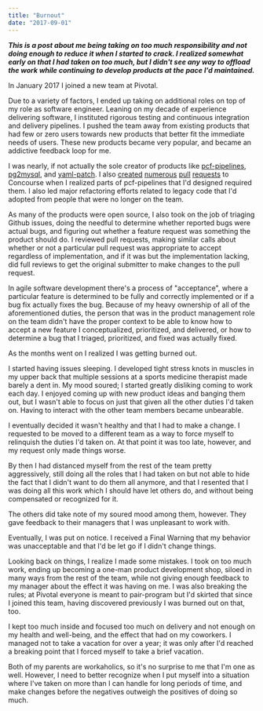 ```yaml
---
title: "Burnout"
date: "2017-09-01"
---
```

***This is a post about me being taking on too much responsibility and not doing enough to reduce it when I started to crack. I realized somewhat early on that I had taken on too much, but I didn't see any way to offload the work while continuing to develop products at the pace I'd maintained.***

In January 2017 I joined a new team at Pivotal.

Due to a variety of factors, I ended up taking on additional roles on top of my role as software engineer. Leaning on my decade of experience delivering software, I instituted rigorous testing and continuous integration and delivery pipelines. I pushed the team away from existing products that had few or zero users towards new products that better fit the immediate needs of users. These new products became very popular, and became an addictive feedback loop for me.

I was nearly, if not actually the sole creator of products like [pcf-pipelines](https://github.com/pivotal-cf/pcf-pipelines), [pg2mysql](https://github.com/pivotal-cf/pg2mysql), and [yaml-patch](https://github.com/krishicks/yaml-patch). I also [created](https://github.com/concourse/s3-resource/pull/75) [numerous](https://github.com/concourse/s3-resource/pull/78) [pull](https://github.com/concourse/fly/pull/171) [requests](https://github.com/concourse/atc/pull/190) to Concourse when I realized parts of pcf-pipelines that I'd designed required them. I also led major refactoring efforts related to legacy code that I'd adopted from people that were no longer on the team.

As many of the products were open source, I also took on the job of triaging Github issues, doing the needful to determine whether reported bugs were actual bugs, and figuring out whether a feature request was something the product should do. I reviewed pull requests, making similar calls about whether or not a particular pull request was appropriate to accept regardless of implementation, and if it was but the implementation lacking, did full reviews to get the original submitter to make changes to the pull request.

In agile software development there's a process of "acceptance", where a particular feature is determined to be fully and correctly implemented or if a bug fix actually fixes the bug. Because of my heavy ownership of all of the aforementioned duties, the person that was in the product management role on the team didn't have the proper context to be able to know how to accept a new feature I conceptualized, prioritized, and delivered, or how to determine a bug that I triaged, prioritized, and fixed was actually fixed.

As the months went on I realized I was getting burned out.

I started having issues sleeping. I developed tight stress knots in muscles in my upper back that multiple sessions at a sports medicine therapist made barely a dent in. My mood soured; I started greatly disliking coming to work each day. I enjoyed coming up with new product ideas and banging them out, but I wasn't able to focus on just that given all the other duties I'd taken on. Having to interact with the other team members became unbearable.

I eventually decided it wasn't healthy and that I had to make a change. I requested to be moved to a different team as a way to force myself to relinquish the duties I'd taken on. At that point it was too late, however, and my request only made things worse.

By then I had distanced myself from the rest of the team pretty aggressively, still doing all the roles that I had taken on but not able to hide the fact that I didn't want to do them all anymore, and that I resented that I was doing all this work which I should have let others do, and without being compensated or recognized for it.

The others did take note of my soured mood among them, however. They gave feedback to their managers that I was unpleasant to work with.

Eventually, I was put on notice. I received a Final Warning that my behavior was unacceptable and that I'd be let go if I didn't change things.

Looking back on things, I realize I made some mistakes. I took on too much work, ending up becoming a one-man product development shop, siloed in many ways from the rest of the team, while not giving enough feedback to my manager about the effect it was having on me. I was also breaking the rules; at Pivotal everyone is meant to pair-program but I'd skirted that since I joined this team, having discovered previously I was burned out on that, too.

I kept too much inside and focused too much on delivery and not enough on my health and well-being, and the effect that had on my coworkers. I managed not to take a vacation for over a year; it was only after I'd reached a breaking point that I forced myself to take a brief vacation.

Both of my parents are workaholics, so it's no surprise to me that I'm one as well. However, I need to better recognize when I put myself into a situation where I've taken on more than I can handle for long periods of time, and make changes before the negatives outweigh the positives of doing so much.
